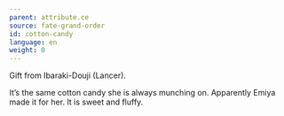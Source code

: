 ```yaml
---
parent: attribute.ce
source: fate-grand-order
id: cotton-candy
language: en
weight: 0
---
```


Gift from Ibaraki-Douji (Lancer).

It’s the same cotton candy she is always munching on. Apparently Emiya made it for her. It is sweet and fluffy.
